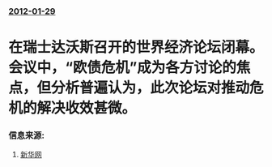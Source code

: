 ### [2012-01-29](/news/2012/01/29/index.md)

##### 
#  在瑞士达沃斯召开的世界经济论坛闭幕。会议中，“欧债危机”成为各方讨论的焦点，但分析普遍认为，此次论坛对推动危机的解决收效甚微。




### 信息来源:

1. [新华网](http://news.xinhuanet.com/fortune/2012-01/31/c_122632808.htm)
